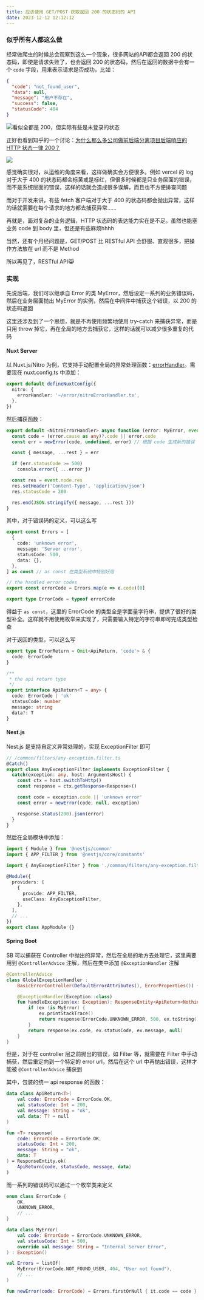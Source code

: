 ```yaml
---
title: 应该使用 GET/POST 获取返回 200 的状态码的 API
date: 2023-12-12 12:12:12
---
```


### 似乎所有人都这么做

经常做爬虫的时候总会观察到这么一个现象，很多网站的API都会返回 200 的状态码，即使是请求失败了，也会返回 200 的状态码，然后在返回的数据中会有一个 `code` 字段，用来表示请求是否成功，比如：

```json
{
  "code": "not_found_user",
  "data": null,
  "message": "用户不存在",
  "success": false,
  "statusCode": 404
}
```

![看似全都是 200，但实际有些是未登录的状态](/blog/api200_example.webp)

正好也看到知乎的一个讨论：[为什么那么多公司做前后端分离项目后端响应的 HTTP 状态一律 200？][知乎]

![](/blog/api200_zhihu.webp)

感觉确实很对，从运维的角度来看，这样做确实会方便很多。例如 vercel 的 log 对于大于 400 的状态码都会标黄或是标红，但很多时候都是只业务层面的错误，而不是系统层面的错误，这样的话就会造成很多误解，而且也不方便排查问题

而对于开发来讲，有些 fetch 客户端对于大于 400 的状态码都会抛出异常，这样的话就需要在每个请求的地方都去捕获异常……

再就是，面对复杂的业务逻辑，HTTP 状态码的表达能力实在是不足。虽然也能塞业务 code 到 body 里，但还是有些麻烦hhhh

当然，还有个月经问题是，GET/POST 比 RESTful API 会舒服、直观很多，把操作方法放在 url 而不是 Method

所以再见了，RESTful API😹

### 实现

先说后端，我们可以继承自 Error 的类 MyError，然后设定一系列的业务错误码，然后在业务层面抛出 MyError 的实例，然后在中间件中捕获这个错误，以 200 的状态码返回

这里还涉及到了一个思想，就是不再使用频繁地使用 try-catch 来捕获异常，而是只用 throw 掉它，再在全局的地方去捕获它，这样的话就可以减少很多重复的代码

#### Nuxt Server

以 Nuxt.js/Nitro 为例，它支持手动配置全局的异常处理函数：[errorHandler]。需要现在 nuxt.config.ts 中添加：

```ts
export default defineNuxtConfig({
  nitro: {
    errorHandler: '~/error/nitroErrorHandler.ts',
  },
})
```

然后捕获函数：

```ts
export default <NitroErrorHandler> async function (error: MyError, event) {
  const code = (error.cause as any)?.code || error.code
  const err = newError(code, undefined, error) // 根据 code 生成新的错误

  const { message, ...rest } = err

  if (err.statusCode >= 500)
    consola.error({ ...error })

  const res = event.node.res
  res.setHeader('Content-Type', 'application/json')
  res.statusCode = 200

  res.end(JSON.stringify({ message, ...rest }))
}
```

其中，对于错误码的定义，可以这么写

```ts
export const Errors = [
  {
    code: 'unknown error',
    message: 'Server error',
    statusCode: 500,
    data: {},
  },
] as const // as const 在类型系统中特别好用

// the handled error codes
export const errorCode = Errors.map(e => e.code)[0]

export type ErrorCode = typeof errorCode
```

得益于 `as const`，这里的 ErrorCode 的类型全是字面量字符串，提供了很好的类型补全。这样就不用使用枚举来实现了，只需要输入特定的字符串即可完成类型检查

对于返回的类型，可以这么写

```ts
export type ErrorReturn = Omit<ApiReturn, 'code'> & {
  code: ErrorCode
}

/**
 * the api return type
 */
export interface ApiReturn<T = any> {
  code: ErrorCode | 'ok'
  statusCode: number
  message: string
  data?: T
}
```

#### Nest.js

Nest.js 是支持自定义异常处理的，实现 ExceptionFilter 即可

```ts
// /common/filters/any-exception.filter.ts
@Catch()
export class AnyExceptionFilter implements ExceptionFilter {
  catch(exception: any, host: ArgumentsHost) {
    const ctx = host.switchToHttp()
    const response = ctx.getResponse<Response>()

    const code = exception.code || 'unknown error'
    const error = newError(code, null, exception)

    response.status(200).json(error)
  }
}
```

然后在全局模块中添加：

```ts
import { Module } from '@nestjs/common'
import { APP_FILTER } from '@nestjs/core/constants'

import { AnyExceptionFilter } from './common/filters/any-exception.filter'

@Module({
  providers: [
    {
      provide: APP_FILTER,
      useClass: AnyExceptionFilter,
    },
  ],
  // ...
})
export class AppModule {}
```

#### Spring Boot

SB 可以捕获在 Controller 中抛出的异常，然后在全局的地方去处理它，这里需要用到 `@ControllerAdvice` 注解，然后在类中添加 `@ExceptionHandler` 注解

```kotlin
@ControllerAdvice
class GlobalExceptionHandler :
    BasicErrorController(DefaultErrorAttributes(), ErrorProperties()) {

    @ExceptionHandler(Exception::class)
    fun handleException(ex: Exception): ResponseEntity<ApiReturn<Nothing?>> {
        if (ex !is MyError) {
            ex.printStackTrace()
            return response(ErrorCode.UNKNOWN_ERROR, 500, ex.toString(), null)
        }
        return response(ex.code, ex.statusCode, ex.message, null)
    }
}
```

但是，对于在 controller 层之前抛出的错误，如 Filter 等，就需要在 Filter 中手动捕获，然后重定向到一个特定的 error url，然后在这个 url 中再抛出错误，这样才能被 `@ControllerAdvice` 捕获到

其中，包装的统一 api response 的函数：

```kotlin
data class ApiReturn<T>(
    val code: ErrorCode = ErrorCode.OK,
    val statusCode: Int = 200,
    val message: String = "ok",
    val data: T? = null
)

fun <T> response(
    code: ErrorCode = ErrorCode.OK,
    statusCode: Int = 200,
    message: String = "ok",
    data: T
) = ResponseEntity.ok(
    ApiReturn(code, statusCode, message, data)
)
```

而一系列的错误码可以通过一个枚举类来定义

```kotlin
enum class ErrorCode {
    OK,
    UNKNOWN_ERROR,
    // ...
}

data class MyError(
    val code: ErrorCode = ErrorCode.UNKNOWN_ERROR,
    val statusCode: Int = 500,
    override val message: String = "Internal Server Error",
) : Exception()

val Errors = listOf(
    MyError(ErrorCode.NOT_FOUND_USER, 404, "User not found"),
    // ...
)

fun newError(code: ErrorCode) = Errors.firstOrNull { it.code == code } ?: MyError()
```

[知乎]: https://www.zhihu.com/question/513865370/answer/2338966743
[errorHandler]: https://nitro.unjs.io/config#errorhandler
